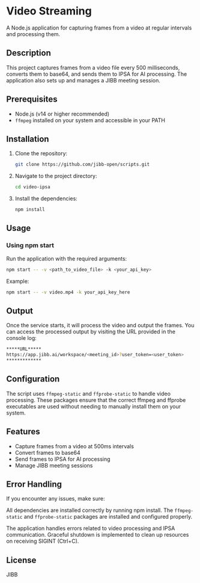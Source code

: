 # Video Streaming

A Node.js application for capturing frames from a video at regular intervals and processing them.

## Description

This project captures frames from a video file every 500 milliseconds, converts them to base64, and sends them to IPSA for AI processing. The application also sets up and manages a JIBB meeting session.

## Prerequisites

- Node.js (v14 or higher recommended)
- `ffmpeg` installed on your system and accessible in your PATH

## Installation

1. Clone the repository:

    ```bash
    git clone https://github.com/jibb-open/scripts.git
    ```

2. Navigate to the project directory:

    ```bash
    cd video-ipsa
    ```

3. Install the dependencies:

    ```bash
    npm install
    ```

## Usage

### Using npm start

Run the application with the required arguments:

```bash
npm start -- -v <path_to_video_file> -k <your_api_key>
```
Example:
```bash
npm start -- -v video.mp4 -k your_api_key_here
```

## Output
Once the service starts, it will process the video and output the frames. You can access the processed output by visiting the URL provided in the console log:
```bash
*****URL*****
https://app.jibb.ai/workspace/<meeting_id>?user_token=<user_token>
*************
```
## Configuration
The script uses `ffmpeg-static` and `ffprobe-static` to handle video processing. These packages ensure that the correct ffmpeg and ffprobe executables are used without needing to manually install them on your system.

## Features
- Capture frames from a video at 500ms intervals
- Convert frames to base64
- Send frames to IPSA for AI processing
- Manage JIBB meeting sessions

## Error Handling
If you encounter any issues, make sure:

All dependencies are installed correctly by running npm install.
The `ffmpeg-static` and `ffprobe-static` packages are installed and configured properly.

The application handles errors related to video processing and IPSA communication.
Graceful shutdown is implemented to clean up resources on receiving SIGINT (Ctrl+C).

## License
JIBB
